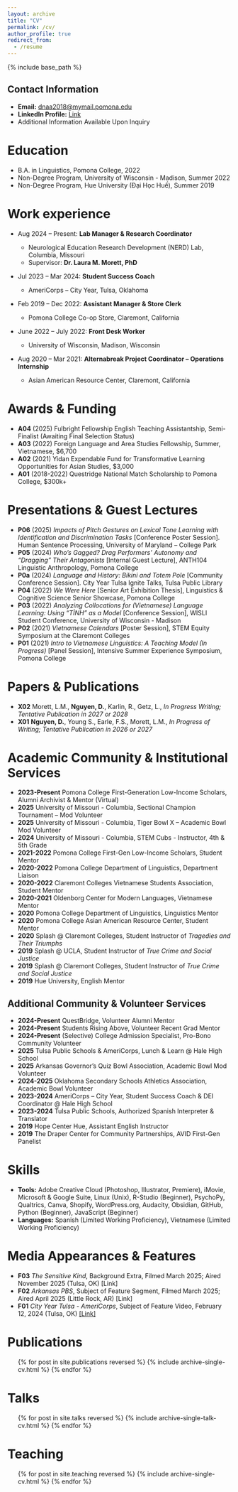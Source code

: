 ```yaml
---
layout: archive
title: "CV"
permalink: /cv/
author_profile: true
redirect_from:
  - /resume
---
```


{% include base_path %}

## Contact Information
* **Email:** dnaa2018@mymail.pomona.edu
* **LinkedIn Profile:** <a href="https://www.linkedin.com/in/derrick-nguyen-a18732176/"> Link </a>
* Additional Information Available Upon Inquiry

Education
======
* B.A. in Linguistics, Pomona College, 2022
* Non-Degree Program, University of Wisconsin - Madison, Summer 2022
* Non-Degree Program, Hue University (Đại Học Huế), Summer 2019

Work experience
======
* Aug 2024 – Present: **Lab Manager & Research Coordinator**  
  * Neurological Education Research Development (NERD) Lab, Columbia, Missouri  
  * Supervisor: **Dr. Laura M. Morett, PhD**

* Jul 2023 – Mar 2024: **Student Success Coach**  
  * AmeriCorps – City Year, Tulsa, Oklahoma  

* Feb 2019 – Dec 2022: **Assistant Manager & Store Clerk**  
  * Pomona College Co-op Store, Claremont, California  

* June 2022 – July 2022: **Front Desk Worker**  
  * University of Wisconsin, Madison, Wisconsin  

* Aug 2020 – Mar 2021: **Alternabreak Project Coordinator – Operations Internship**  
  * Asian American Resource Center, Claremont, California

Awards & Funding
======
- **A04** (2025) Fulbright Fellowship English Teaching Assistantship, Semi-Finalist (Awaiting Final Selection Status)
- **A03** (2022) Foreign Language and Area Studies Fellowship, Summer, Vietnamese, $6,700
- **A02** (2021) Yidan Expendable Fund for Transformative Learning Opportunities for Asian Studies, $3,000 
- **A01** (2018-2022) Questridge National Match Scholarship to Pomona College, $300k+

Presentations & Guest Lectures
======
- **P06** (2025) *Impacts of Pitch Gestures on Lexical Tone Learning with Identification and Discrimination Tasks* [Conference Poster Session]. Human Sentence Processing, University of Maryland – College Park
- **P05** (2024) *Who’s Gagged? Drag Performers’ Autonomy and “Dragging” Their Antagonists* [Internal Guest Lecture], ANTH104 Linguistic Anthropology, Pomona College
- **P0a** (2024) *Language and History: Bikini and Totem Pole* [Community Conference Session]. City Year Tulsa Ignite Talks, Tulsa Public Library
- **P04** (2022) *We Were Here* [Senior Art Exhibition Thesis], Linguistics & Cognitive Science Senior Showcase, Pomona College
- **P03** (2022) *Analyzing Collocations for (Vietnamese) Language Learning: Using “TÌNH” as a Model* [Conference Session], WISLI Student Conference, University of Wisconsin - Madison
- **P02** (2021) *Vietnamese Calendars* [Poster Session], STEM Equity Symposium at the Claremont Colleges
- **P01** (2021) *Intro to Vietnamese Linguistics: A Teaching Model (In Progress)* [Panel Session], Intensive Summer Experience Symposium, Pomona College


Papers & Publications
======
- **X02** Morett, L.M., **Nguyen, D.**, Karlin, R., Getz, L., *In Progress Writing; Tentative Publication in 2027 or 2028*
- **X01** **Nguyen, D.**, Young S., Earle, F.S., Morett, L.M., *In Progress of Writing; Tentative Publication in 2026 or 2027* 

Academic Community & Institutional Services
======
- **2023-Present** Pomona College First-Generation Low-Income Scholars, Alumni Archivist & Mentor (Virtual)
- **2025** University of Missouri - Columbia, Sectional Champion Tournament – Mod Volunteer
- **2025** University of Missouri - Columbia, Tiger Bowl X – Academic Bowl Mod Volunteer
- **2024** University of Missouri - Columbia, STEM Cubs - Instructor, 4th & 5th Grade
- **2021-2022** Pomona College First-Gen Low-Income Scholars, Student Mentor
- **2020-2022** Pomona College Department of Linguistics, Department Liaison
- **2020-2022** Claremont Colleges Vietnamese Students Association, Student Mentor
- **2020-2021** Oldenborg Center for Modern Languages, Vietnamese Mentor
- **2020** Pomona College Department of Linguistics, Linguistics Mentor
- **2020** Pomona College Asian American Resource Center, Student Mentor
- **2020** Splash @ Claremont Colleges, Student Instructor of *Tragedies and Their Triumphs*
- **2019** Splash @ UCLA, Student Instructor of *True Crime and Social Justice*
- **2019** Splash @ Claremont Colleges, Student Instructor of *True Crime and Social Justice*
- **2019** Hue University, English Mentor

## Additional Community & Volunteer Services
- **2024-Present** QuestBridge, Volunteer Alumni Mentor
- **2024-Present** Students Rising Above, Volunteer Recent Grad Mentor
- **2024-Present** (Selective) College Admission Specialist, Pro-Bono Community Volunteer
- **2025** Tulsa Public Schools & AmeriCorps, Lunch & Learn @ Hale High School
- **2025** Arkansas Governor’s Quiz Bowl Association, Academic Bowl Mod Volunteer
- **2024-2025** Oklahoma Secondary Schools Athletics Association, Academic Bowl Volunteer
- **2023-2024** AmeriCorps – City Year, Student Success Coach & DEI Coordinator @ Hale High School
- **2023-2024** Tulsa Public Schools, Authorized Spanish Interpreter & Translator
- **2019** Hope Center Hue, Assistant English Instructor
- **2019** The Draper Center for Community Partnerships, AVID First-Gen Panelist

Skills
======
* **Tools:** Adobe Creative Cloud (Photoshop, Illustrator, Premiere), iMovie, Microsoft & Google Suite, Linux (Unix), R-Studio (Beginner), PsychoPy, Qualtrics, Canva, Shopify, WordPress.org, Audacity, Obsidian, GitHub, Python (Beginner), JavaScript (Beginner)   
* **Languages:** Spanish (Limited Working Proficiency), Vietnamese (Limited Working Proficiency)

Media Appearances & Features
======
- **F03** *The Sensitive Kind*, Background Extra, Filmed March 2025; Aired November 2025 (Tulsa, OK) [Link]
- **F02** *Arkansas PBS*, Subject of Feature Segment, Filmed March 2025; Aired April 2025 (Little Rock, AR) [Link]
- **F01** *City Year Tulsa - AmeriCorps*, Subject of Feature Video, February 12, 2024 (Tulsa, OK) <a href="https://www.facebook.com/watch/?v=1069545221043319">[Link]</a>

Publications
======
  <ul>{% for post in site.publications reversed %}
    {% include archive-single-cv.html %}
  {% endfor %}</ul>
  
Talks
======
  <ul>{% for post in site.talks reversed %}
    {% include archive-single-talk-cv.html  %}
  {% endfor %}</ul>
  
Teaching
======
  <ul>{% for post in site.teaching reversed %}
    {% include archive-single-cv.html %}
  {% endfor %}</ul>
